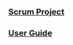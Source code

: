 ### **[Scrum Project](https://cst-326-clc.atlassian.net/jira/software/projects/HI/boards/2)**
### **[User Guide](https://github.com/JasonHatfield/homeschool-interactive/blob/sprint-6/homeschool-interactive-server/README.md)**
